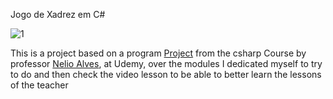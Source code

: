Jogo de Xadrez em C#

![1](https://user-images.githubusercontent.com/20244570/95994026-2a778280-0e06-11eb-9946-b111e879aca6.png)

This is a project based on a program [Project](https://github.com/acenelio/xadrez-console) from the csharp Course by professor [Nelio Alves](https://github.com/acenelio), at Udemy, 
over the modules I dedicated myself to try to do and then check the video lesson to be able to better learn the lessons of the teacher
